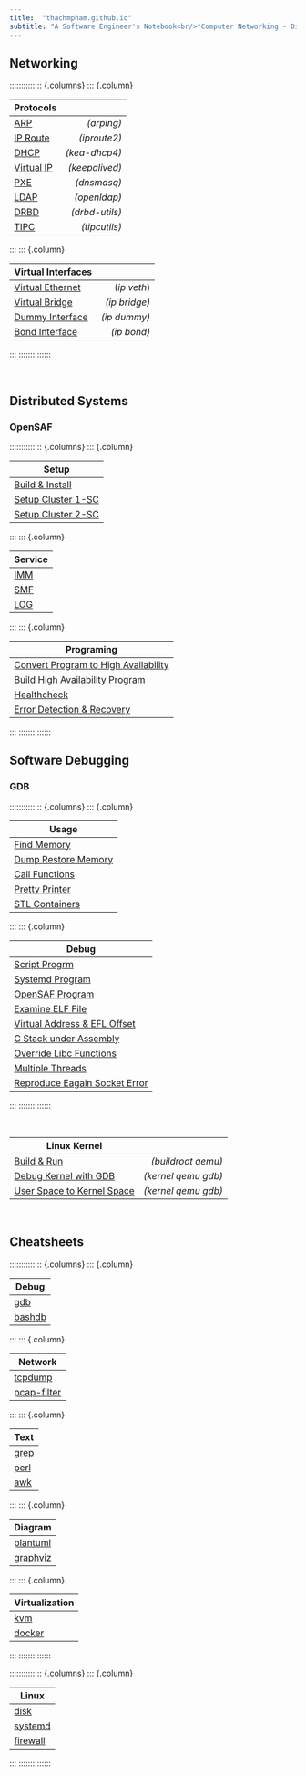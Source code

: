 ```yaml
---
title:  "thachmpham.github.io"
subtitle: "A Software Engineer's Notebook<br/>*Computer Networking - Distributed Systems - Software Debugging*"
---
```



## Networking
:::::::::::::: {.columns}
::: {.column}

| Protocols | |
|-----------------|----------------:|
| [ARP](html/arp.html) | *(arping)* |
| [IP Route](html/ip-routing.html) | *(iproute2)* |
| [DHCP](html/dhcp.html) | *(kea-dhcp4)* |
| [Virtual IP](html/vip.html) | *(keepalived)* |
| [PXE](html/pxe.html) | *(dnsmasq)* |
| [LDAP](html/ldap.html) | *(openldap)* |
| [DRBD](html/drbd.html) | *(drbd-utils)* |
| [TIPC](html/tipc.html) | *(tipcutils)* |

:::
::: {.column}

| Virtual Interfaces | |
|-----------------|----------------:|
| [Virtual Ethernet](html/veth.html) | (*ip veth*) |
| [Virtual Bridge](html/vbridge.html) | *(ip bridge)* |
| [Dummy Interface](html/vdummy-interface.html) | *(ip dummy)* |
| [Bond Interface](html/vbond-interface.html) | *(ip bond)* |

:::
::::::::::::::

<br>

## Distributed Systems
### OpenSAF
:::::::::::::: {.columns}
::: {.column}

| Setup |
|-----------------|
| [Build & Install](html/opensaf-install.html) |
| [Setup Cluster 1-SC](html/opensaf-1sc.html) |
| [Setup Cluster 2-SC](html/opensaf-2sc.html) |

:::
::: {.column}

| Service |
|-----------------|
| [IMM](html/opensaf-imm.html) |
| [SMF](html/opensaf-smf.html) |
| [LOG](html/opensaf-log.html) |

:::
::: {.column}

| Programing |
|-----------------|
| [Convert Program to High Availability](html/opensaf-amf-non-sa-aware.html) |
| [Build High Availability Program](html/opensaf-amf-sa-aware.html) |
| [Healthcheck](html/opensaf-healthcheck.html) |
| [Error Detection & Recovery](html/opensaf-amf-error-detection.html) |

:::
::::::::::::::

## Software Debugging
### GDB
:::::::::::::: {.columns}
::: {.column}

| Usage |
|-----------------|
| [Find Memory](html/gdb-find.html) |
| [Dump Restore Memory](html/gdb-dump-restore.html) |
| [Call Functions](html/gdb-call.html) |
| [Pretty Printer](html/gdb-write-pp.html) |
| [STL Containers](html/gdb-stl.html) |

:::
::: {.column}

| Debug |
|-----------------|
| [Script Progrm](html/gdb-program-started-by-script.html) |
| [Systemd Program](html/gdb-program-started-by-systemd.html) |
| [OpenSAF Program](html/gdb-ha-program.html) |
| [Examine ELF File](html/elf.html) |
| [Virtual Address & EFL Offset](html/virtual-addr-elf-offset.html) |
| [C Stack under Assembly](html/asm-callstack.html) |
| [Override Libc Functions](html/ld_preload.html) |
| [Multiple Threads](html/gdb-multithread.html) |
| [Reproduce Eagain Socket Error](html/tipc_eagain.html) |

:::
::::::::::::::

<br>

| Linux Kernel | |
|-----------------|----------------:|
| [Build & Run](html/kernel_build.html) | *(buildroot qemu)* |
| [Debug Kernel with GDB](html/kernel_debug_gdb.html) | *(kernel qemu gdb)* |
| [User Space to Kernel Space](html/kernel_user_to_kernel.html) | *(kernel qemu gdb)* |

<br>


## Cheatsheets
:::::::::::::: {.columns}
::: {.column}

| Debug |
|-----------------|
|[gdb](html/gdb.html) |
|[bashdb](html/bashdb.html) |

:::
::: {.column}

| Network |
|-----------------|
|[tcpdump](html/tcpdump.html) |
|[pcap-filter](html/pcap-filter.html) |

:::
::: {.column}

| Text |
|-----------------|
|[grep](html/grep.html)|
|[perl](html/perl.html)|
|[awk](html/awk.html)|

:::
::: {.column}

| Diagram |
|-----------------|
|[plantuml](html/plantuml.html)|
|[graphviz](html/graphviz.html)|

:::
::: {.column}

| Virtualization |
|-----------------|
|[kvm](html/kvm.html)|
|[docker](html/docker.html)|

:::
::::::::::::::


:::::::::::::: {.columns}
::: {.column}

| Linux |
|-----------------|
|[disk](html/fdisk.html)|
|[systemd](html/systemd.html)|
|[firewall](html/firewall.html) |

:::
::::::::::::::

